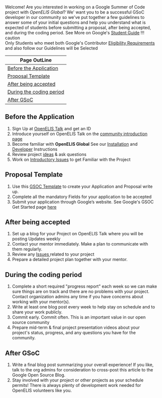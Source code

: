 Welcome! Are you interested in working on a Google Summer of Code project with
_OpenELIS Global_? We' want you to be a successful GSoC developer in our
community so we've put together a few guidelines to answer some of your initial
questions and help you understand what is expected of students before submitting
a proposal, after being accepted, and during the coding period. See More on
Google's [Student Guide](https://google.github.io/gsocguides/student/) !!!
caution  
 Only Students who meet both Google's Contributor [Eligibility Requirements](https://summerofcode.withgoogle.com/rules)
and also follow our Guidelines will be Selected

| Page OutLine                                          |
| ----------------------------------------------------- |
| [Before the Application](#before-the-application)     |
| [Proposal Template](#proposal-template)               |
| [After being accepted](#after-being-accepted)         |
| [During the coding period](#during-the-coding-period) |
| [After GSoC](#after-gsoc)                             |

## Before the Application

1.  Sign Up at [OpenELIS Talk](https://talk.openelis-global.org/) and get an ID
1.  Introduce yourself on OpenELIS Talk on the
    [community introduction page](https://talk.openelis-global.org/t/welcome-please-introduce-yourself/155/8)
1.  Become familiar with **OpenELIS Global** See our
    [Installation](https://docs.openelis-global.org/en/latest/install/) and
    [Developer](https://docs.openelis-global.org/en/latest/dev_setup/)
    Instructions
1.  Review project [ideas](./gsoc.md) & ask questions
1.  Work on [Introductory Issues](https://github.com/orgs/DIGI-UW/projects/6)
    to get Familiar with the Project

## Proposal Template

1.  Use this
    [GSOC Template](https://docs.google.com/document/d/1LaBPJluKTRhfRyV-nnHgow3oXgyLrrpI6_v835TuPHU/edit?usp=drive_link)
    to create your Application and Proposal write up.
1.  Complete all the mandatory Fields for your application to be accepted
1.  Submit your application through Google’s website. See Google's GSOC Get
    Started page [here](https://summerofcode.withgoogle.com/get-started/)

## After being accepted

1. Set up a blog for your Project on OpenELIS Talk where you will be posting
   Updates weekly
1. Contact your mentor immediately. Make a plan to communicate with them
   regularly.
1. Review any [Issues ](https://github.com/orgs/DIGI-UW/projects/3) related to
   your project
1. Prepare a detailed project plan together with your mentor.

## During the coding period

1. Complete a short required "progress report" each week so we can make sure
   things are on track and there are no problems with your project. Contact
   organization admins any time if you have concerns about working with your
   mentor(s).
1. Write at least one blog post every week to help stay on schedule and to share
   your work publicly.
1. Commit early. Commit often. This is an important value in our open source
   community
1. Prepare mid-term & final project presentation videos about your project's
   status, progress, and any questions you have for the community.

## After GSoC

1. Write a final blog post summarizing your overall experience! If you like,
   talk to the org admins for consideration to cross-post this article to the
   Google Open Source Blog.
1. Stay involved with your project or other projects as your schedule permits!
   There is always plenty of development work needed for OpenELIS volunteers
   like you.
